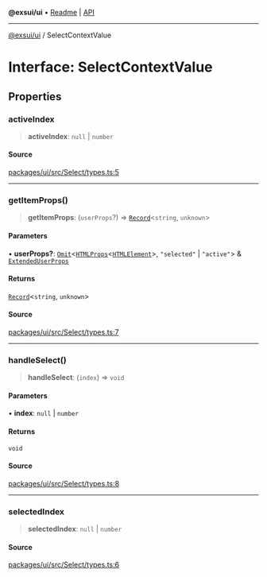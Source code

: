 **@exsui/ui** • [Readme](../README.md) \| [API](../globals.md)

***

[@exsui/ui](../README.md) / SelectContextValue

# Interface: SelectContextValue

## Properties

### activeIndex

> **activeIndex**: `null` \| `number`

#### Source

[packages/ui/src/Select/types.ts:5](https://github.com/dirheimerb/exsui/blob/c97dab6/packages/ui/src/Select/types.ts#L5)

***

### getItemProps()

> **getItemProps**: (`userProps`?) => [`Record`](../-internal-/type-aliases/Record.md)\<`string`, `unknown`\>

#### Parameters

• **userProps?**: [`Omit`](../-internal-/type-aliases/Omit.md)\<[`HTMLProps`](../-internal-/interfaces/HTMLProps.md)\<[`HTMLElement`](https://developer.mozilla.org/docs/Web/API/HTMLElement)\>, `"selected"` \| `"active"`\> & [`ExtendedUserProps`](../-internal-/type-aliases/ExtendedUserProps.md)

#### Returns

[`Record`](../-internal-/type-aliases/Record.md)\<`string`, `unknown`\>

#### Source

[packages/ui/src/Select/types.ts:7](https://github.com/dirheimerb/exsui/blob/c97dab6/packages/ui/src/Select/types.ts#L7)

***

### handleSelect()

> **handleSelect**: (`index`) => `void`

#### Parameters

• **index**: `null` \| `number`

#### Returns

`void`

#### Source

[packages/ui/src/Select/types.ts:8](https://github.com/dirheimerb/exsui/blob/c97dab6/packages/ui/src/Select/types.ts#L8)

***

### selectedIndex

> **selectedIndex**: `null` \| `number`

#### Source

[packages/ui/src/Select/types.ts:6](https://github.com/dirheimerb/exsui/blob/c97dab6/packages/ui/src/Select/types.ts#L6)
